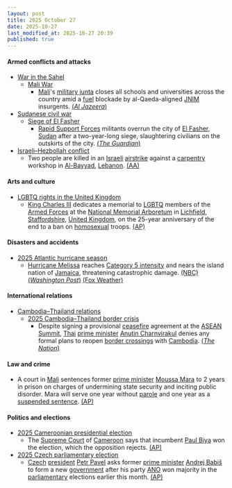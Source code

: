 ```yaml
---
layout: post
title: 2025 October 27
date: 2025-10-27
last_modified_at: 2025-10-27 20:39
published: true
---
```



#### Armed conflicts and attacks

* [War in the Sahel](https://en.wikipedia.org/wiki/War_in_the_Sahel "War in the Sahel")
  * [Mali War](https://en.wikipedia.org/wiki/Mali_War "Mali War")
    * [Mali](https://en.wikipedia.org/wiki/Mali "Mali")'s [military junta](https://en.wikipedia.org/wiki/Malian_Armed_Forces "Malian Armed Forces") closes all schools and universities across the country amid a [fuel](https://en.wikipedia.org/wiki/Gasoline "Gasoline") blockade by al-Qaeda-aligned [JNIM](https://en.wikipedia.org/wiki/Jama%27at_Nasr_al-Islam_wal_Muslimin "Jama'at Nasr al-Islam wal Muslimin") insurgents. [(*Al Jazeera*)](https://www.aljazeera.com/news/2025/10/27/mali-shuts-schools-as-fuel-blockade-imposed-by-fighters-paralyses-country)
* [Sudanese civil war](https://en.wikipedia.org/wiki/Sudanese_civil_war_%282023%E2%80%93present%29 "Sudanese civil war (2023–present)")
  * [Siege of El Fasher](https://en.wikipedia.org/wiki/Siege_of_El_Fasher "Siege of El Fasher")
    * [Rapid Support Forces](https://en.wikipedia.org/wiki/Rapid_Support_Forces "Rapid Support Forces") militants overrun the city of [El Fasher](https://en.wikipedia.org/wiki/El_Fasher "El Fasher"), [Sudan](https://en.wikipedia.org/wiki/Sudan "Sudan") after a two-year-long siege, slaughtering civilians on the outskirts of the city. [(*The Guardian*)](https://www.theguardian.com/world/2025/oct/27/fears-civilians-sudan-paramilitary-rsf-capture-el-fasher)
* [Israeli–Hezbollah conflict](https://en.wikipedia.org/wiki/Israel%E2%80%93Hezbollah_conflict_%282023%E2%80%93present%29 "Israel–Hezbollah conflict (2023–present)")
  * Two people are killed in an [Israeli](https://en.wikipedia.org/wiki/Israel "Israel") [airstrike](https://en.wikipedia.org/wiki/Airstrike "Airstrike") against a [carpentry](https://en.wikipedia.org/wiki/Carpentry "Carpentry") workshop in [Al-Bayyad](https://en.wikipedia.org/wiki/Al-Bayyad "Al-Bayyad"), [Lebanon](https://en.wikipedia.org/wiki/Lebanon "Lebanon"). [(AA)](https://www.aa.com.tr/en/middle-east/israeli-airstrike-kills-2-in-southern-lebanon-amid-ceasefire-violations/3728079)

#### Arts and culture

* [LGBTQ rights in the United Kingdom](https://en.wikipedia.org/wiki/LGBTQ_rights_in_the_United_Kingdom "LGBTQ rights in the United Kingdom")
  * [King Charles III](https://en.wikipedia.org/wiki/King_Charles_III "King Charles III") dedicates a memorial to [LGBTQ](https://en.wikipedia.org/wiki/LGBTQ "LGBTQ") members of the [Armed Forces](https://en.wikipedia.org/wiki/British_Armed_Forces "British Armed Forces") at the [National Memorial Arboretum](https://en.wikipedia.org/wiki/National_Memorial_Arboretum "National Memorial Arboretum") in [Lichfield](https://en.wikipedia.org/wiki/Lichfield "Lichfield"), [Staffordshire](https://en.wikipedia.org/wiki/Staffordshire "Staffordshire"), [United Kingdom](https://en.wikipedia.org/wiki/United_Kingdom "United Kingdom"), on the 25-year anniversary of the end to a ban on [homosexual](https://en.wikipedia.org/wiki/Homosexuality "Homosexuality") troops. [(AP)](https://apnews.com/article/king-charles-uk-lgbt-troops-memorial-29d3c25097dc08e3f43e250f2313bd08)

#### Disasters and accidents

* [2025 Atlantic hurricane season](https://en.wikipedia.org/wiki/2025_Atlantic_hurricane_season "2025 Atlantic hurricane season")
  * [Hurricane Melissa](https://en.wikipedia.org/wiki/Hurricane_Melissa "Hurricane Melissa") reaches [Category 5 intensity](https://en.wikipedia.org/wiki/List_of_Category_5_Atlantic_hurricanes "List of Category 5 Atlantic hurricanes") and nears the island nation of [Jamaica](https://en.wikipedia.org/wiki/Jamaica "Jamaica"), threatening catastrophic damage. [(NBC)](https://www.nbcnews.com/weather/hurricanes/hurricane-melissa-intensifies-category-5-storm-jamaica-flooding-rcna239989) [(*Washington Post*)](https://www.washingtonpost.com/weather/2025/10/27/hurricane-melissa-jamaica/) [(Fox Weather)](https://www.foxweather.com/weather-news/hurricane-melissa-jamaica-haiti-cuba-dominican-republic-caribbean-atlantic)

#### International relations

* [Cambodia–Thailand relations](https://en.wikipedia.org/wiki/Cambodia%E2%80%93Thailand_relations "Cambodia–Thailand relations")
  * [2025 Cambodia–Thailand border crisis](https://en.wikipedia.org/wiki/2025_Cambodia%E2%80%93Thailand_border_crisis "2025 Cambodia–Thailand border crisis")
    * Despite signing a provisional [ceasefire](https://en.wikipedia.org/wiki/Ceasefire "Ceasefire") agreement at the [ASEAN Summit](https://en.wikipedia.org/wiki/2025_ASEAN_Summits "2025 ASEAN Summits"), [Thai](https://en.wikipedia.org/wiki/Thailand "Thailand") [prime minister](https://en.wikipedia.org/wiki/Prime_Minister_of_Thailand "Prime Minister of Thailand") [Anutin Charnvirakul](https://en.wikipedia.org/wiki/Anutin_Charnvirakul "Anutin Charnvirakul") denies any formal plans to reopen [border crossings](https://en.wikipedia.org/wiki/Cambodia%E2%80%93Thailand_border "Cambodia–Thailand border") with [Cambodia](https://en.wikipedia.org/wiki/Cambodia "Cambodia"). [(*The Nation*)](https://www.nationthailand.com/news/asean/40057379)

#### Law and crime

* A court in [Mali](https://en.wikipedia.org/wiki/Mali "Mali") sentences former [prime minister](https://en.wikipedia.org/wiki/List_of_prime_ministers_of_Mali "List of prime ministers of Mali") [Moussa Mara](https://en.wikipedia.org/wiki/Moussa_Mara "Moussa Mara") to 2 years in prison on charges of undermining state security and inciting public disorder. Mara will serve one year without [parole](https://en.wikipedia.org/wiki/Parole "Parole") and one year as a [suspended sentence](https://en.wikipedia.org/wiki/Suspended_sentence "Suspended sentence"). [(AP)](https://apnews.com/article/mali-prime-minister-moussa-mara-politics-prison-566a1fc387ee6f4ba480e7068777ea9f)

#### Politics and elections

* [2025 Cameroonian presidential election](https://en.wikipedia.org/wiki/2025_Cameroonian_presidential_election "2025 Cameroonian presidential election")
  * The [Supreme Court](https://en.wikipedia.org/wiki/Supreme_Court_of_Cameroon "Supreme Court of Cameroon") of [Cameroon](https://en.wikipedia.org/wiki/Cameroon "Cameroon") says that incumbent [Paul Biya](https://en.wikipedia.org/wiki/Paul_Biya "Paul Biya") won the election, which the opposition rejects. [(AP)](https://apnews.com/article/cameroon-protests-election-tchiroma-biya-885d5a2cd41164e37e760777946a60e7)
* [2025 Czech parliamentary election](https://en.wikipedia.org/wiki/2025_Czech_parliamentary_election "2025 Czech parliamentary election")
  * [Czech](https://en.wikipedia.org/wiki/Czech_Republic "Czech Republic") [president](https://en.wikipedia.org/wiki/President_of_the_Czech_Republic "President of the Czech Republic") [Petr Pavel](https://en.wikipedia.org/wiki/Petr_Pavel "Petr Pavel") asks former [prime minister](https://en.wikipedia.org/wiki/Prime_Minister_of_the_Czech_Republic "Prime Minister of the Czech Republic") [Andrej Babiš](https://en.wikipedia.org/wiki/Andrej_Babi%C5%A1 "Andrej Babiš") to form a new [government](https://en.wikipedia.org/wiki/Government_of_the_Czech_Republic "Government of the Czech Republic") after his party [ANO](https://en.wikipedia.org/wiki/ANO_2011 "ANO 2011") won majority in the [parliamentary](https://en.wikipedia.org/wiki/Parliament_of_the_Czech_Republic "Parliament of the Czech Republic") elections earlier this month. [(AP)](https://apnews.com/article/czech-government-babis-0f539bf61ff8a8eb45e76398771cb470)

